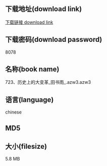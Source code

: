 ## 下载地址(download link)
[下载链接 download link](https://voluble-croquembouche-d321dc.netlify.app/?s=723%E3%80%81%E5%8E%86%E5%8F%B2%E4%B8%8A%E7%9A%84%E5%A4%A7%E5%8F%98%E9%9D%A9_%E7%94%B0%E4%B9%A6%E9%9B%A8_.azw3)

## 下载密码(download password)
8078

## 名称(book name)
723、历史上的大变革_田书雨_.azw3.azw3

## 语言(language)
chinese

## MD5


## 大小(filesize)
5.8 MB
